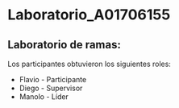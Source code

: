 # Laboratorio_A01706155

## Laboratorio de ramas:
Los participantes obtuvieron los siguientes roles:
* Flavio - Participante
* Diego - Supervisor
* Manolo - Líder
